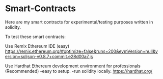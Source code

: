 # Smart-Contracts
Here are my smart contracts for experimental/testing purposes written in solidity.

To test these smart contracts:

Use Remix Ethereum IDE (easy)
https://remix.ethereum.org/#optimize=false&runs=200&evmVersion=null&version=soljson-v0.8.7+commit.e28d00a7.js

Use Hardhat Ethereum development environment for professionals (Recommended)
-easy to setup.
-run solidity locally. 
https://hardhat.org/
